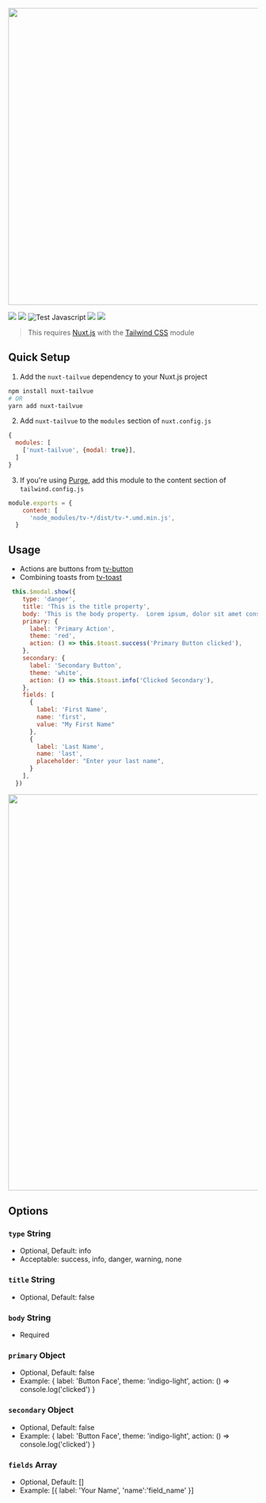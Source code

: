 <p align="center">
  <img src="media/modal.gif" width="600" />
</p>

[![](https://img.shields.io/npm/v/tv-modal.svg?logo=npm&style=flat-square)](https://www.npmjs.com/package/tv-modal)
[![](https://img.shields.io/badge/nuxt.js-module-04C690.svg?style=flat-square)](https://nuxtjs.org)
![Test Javascript](https://github.com/acidjazz/tv-modal/workflows/Test%20Javascript/badge.svg)
[![](https://img.shields.io/npm/dt/tv-modal.svg?style=flat-square)](https://www.npmjs.com/package/tv-modal)
[![](https://img.shields.io/github/license/acidjazz/tv-modal?style=flat-square)](https://www.npmjs.com/package-tv-modal)
<!-- [![](https://img.shields.io/badge/chat-on%20discord-7289DA.svg?logo=discord&style=flat-square)](https://discord.gg/enn4S6) -->

> This requires [Nuxt.js](https://nuxtjs.org) with the [Tailwind CSS](https://tailwindcss.nuxtjs.org) module

## Quick Setup
1. Add the `nuxt-tailvue` dependency to your Nuxt.js project
```bash
npm install nuxt-tailvue
# OR
yarn add nuxt-tailvue
```

2. Add `nuxt-tailvue` to the `modules` section of `nuxt.config.js`
```js
{
  modules: [
    ['nuxt-tailvue', {modal: true}],
  ]
}
```

3. If you're using [Purge](https://tailwindcss.com/docs/controlling-file-size), add this module to the content section of `tailwind.config.js`

```js
module.exports = {
    content: [
      'node_modules/tv-*/dist/tv-*.umd.min.js',
  }
```

## Usage

- Actions are buttons from [tv-button](https://github.com/acidjazz/tv-button)
- Combining toasts from [tv-toast](https://github.com/acidjazz/tv-toast)

```js
 this.$modal.show({
    type: 'danger',
    title: 'This is the title property',
    body: 'This is the body property.  Lorem ipsum, dolor sit amet consectetur adipisicing elit. Eius aliquam laudantium explicabo pariatur iste dolorem animi vitae error totam.',
    primary: {
      label: 'Primary Action',
      theme: 'red',
      action: () => this.$toast.success('Primary Button clicked'),
    },
    secondary: {
      label: 'Secondary Button',
      theme: 'white',
      action: () => this.$toast.info('Clicked Secondary'),
    },
    fields: [
      {
        label: 'First Name',
        name: 'first',
        value: "My First Name"
      },
      {
        label: 'Last Name',
        name: 'last',
        placeholder: "Enter your last name",
      }
    ],
  })
```

<p align="center">
  <img src="media/example1.gif" width="800" />
</p>


## Options

### `type` __String__
 - Optional, Default: info
 - Acceptable: success, info, danger, warning, none
### `title` __String__
 - Optional, Default: false
### `body` __String__
 - Required
### `primary` __Object__
 - Optional, Default: false
 - Example: { label: 'Button Face', theme: 'indigo-light', action: () => console.log('clicked') }
### `secondary` __Object__
 - Optional, Default: false
 - Example: { label: 'Button Face', theme: 'indigo-light', action: () => console.log('clicked') }
 ### `fields` __Array__
 - Optional, Default: []
 - Example: [{ label: 'Your Name', 'name':'field_name' }]
 
